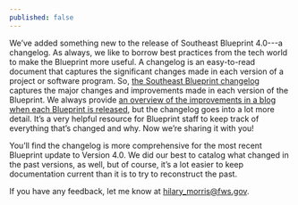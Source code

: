 ```yaml
---
published: false
---
```

We’ve added something new to the release of Southeast Blueprint 4.0---a changelog. As always, we like to borrow best practices from the tech world to make the Blueprint more useful. A changelog is an easy-to-read document that captures the significant changes made in each version of a project or software program. So, [the Southeast Blueprint changelog](https://www.sciencebase.gov/catalog/file/get/5dc440b3e4b0695797584b9f?name=SE_Blueprint_Changelog.pdf) captures the major changes and improvements made in each version of the Blueprint. We always provide [an overview of the improvements in a blog when each Blueprint is released](http://secassoutheast.org/2019/11/13/Southeast-Blueprint-4-0-finalized.html), but the changelog goes into a lot more detail. It’s a very helpful resource for Blueprint staff to keep track of everything that’s changed and why. Now we’re sharing it with you!

You’ll find the changelog is more comprehensive for the most recent Blueprint update to Version 4.0. We did our best to catalog what changed in the past versions, as well, but of course, it’s a lot easier to keep documentation current than it is to try to reconstruct the past.

If you have any feedback, let me know at hilary_morris@fws.gov.